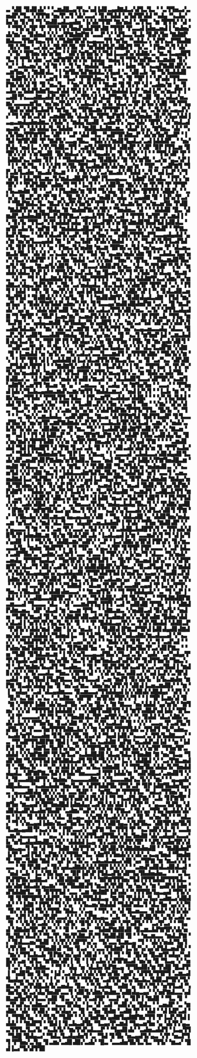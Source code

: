 ▃▝▟▉▝▉▟▊▟▞▝▝▃▆▟█▃▄▜▚▃▚▟▐▟▊▃▄▟▇▟▃▞▟▜▃▜▃▝▝▃▜▜▅▃▞▃▅▟▛▞▜▃▝▞▛▛▇▝▅▞▛▃▜▝▟▞▃▃▞▝▊▞▜▟▟▝▄▜▟▜▛▟▟▝▚▟▄▝▚▃▙▞▙▞▆▝▊▞▜▝▜▝▅▟▉▃▟▃▄▟▅▝▐▞▟▞▜▜▛▝▇▞▅▟▝▃▜▜▃▝▆▝█▜▜▞▝▟▝▝▝▜▜▞▄▜▛▝▛▝▛▜▚▜▚▜▅▟▚▟▟▜▛▟▇▝▜▜▛▝▛▃▃▟▐▟▅▃▅▟▐▝▅▟▅▞▟▞▆▞▃▝▉▟▅▟▝▞▞▃▞▛▇▟▆▛▇▝▃▃▛▝▞▝▟▜▃▃▜▃▙▝▉▟▚▜▅▝▇▟▇▛▇▟▃▃▜▜▅▜▄▃▜▜▝▞▜▟▇▜▛▟▚▃▄▃▃▜▜▝▆▜▄▝▚▟▟▃▚▝▟▜▚▃▛▜▙▟▇▝▉▞▞▜▅▝▃▞▟▞▃▜▙▜▚▜▙▝▛▝▆▜▟▟▜▟▚▟█▟▜▝▜▞▃▝▐▜▅▞▚▜▝▟▞▝▞▜▞▝█▜▅▞▟▞▅▜▅▝▝▟▛▞▆▜▅▜▞▞▜▟▐▃▃▟▚▞▟▟▇▞▃▝▆▃▜▃▄▟█▜▜▃▜▝▛▜▞▟▅▝▃▞▅▛▇▜▛▟▚▜▞▜▟▟▄▝▅▟▄▜▝▜▜▞▅▛▇▃▜▃▆▟▅▝▊▞▚▞▝▃▙▃▅▞▄▝▟▝▇▝▝▃▜▝▅▝▅▟▟▞▜▃▅▝▝▝▐▟▅▝▜▞▚▃▄▛▇▟▊▟▛▞▃▃▆▜▅▞▚▝▇▟▊▟▃▝▐▝▆▜▙▞▙▛▇▟▟▃▚▜▄▟▝▃▝▟▊▃▙▝▆▝▜▞▙▟▟▟▊▃▜▟▇▜▞▞▞▝▝▃▅▜▝▝▜▃▞▝▛▜▛▟▅▃▜▝▅▝▚▝▉▝▜▛▐▝▝▟▚▟▞▜▜▃▃▛▇▞▟▞▟▝▊▝▉▝▅▃▜▃▝▝▆▞▚▞▙▜▝▝▇▃▆▝█▝▊▞▛▝▟▝▃▟▅▞▆▝▄▝▊▃▙▞▃▜▟▟▜▟▆▜▄▃▛▟▟▝▛▟▐▞▝▃▜▝▜▞▅▟▟▟▐▃▛▝▅▟▐▞▚▞▅▃▛▛▐▝▃▟▊▜▚▃▃▟▇▃▟▟▚▞▛▞▃▞▃▜▜▞▟▝▟▃▛▜▅▞▙▝▟▝▚▟▊▝▉▃▚▟▃▞▅▃▆▞▃▃▃▃▆▜▄▝▅▞▅▞▛▟▞▝▞▃▙▃▛▞▚▞▙▝▟▃▞▃▜▛▐▞▙▞▞▟▉▝▜▞▛▜▄▝█▟▚▞▟▟▜▃▙▟▜▝▆▜▄▝▅▝▜▛▇▃▆▞▛▜▜▛▐▝▄▞▃▜▄▝▃▜▞▟▞▃▄▃▛▞▞▝▜▝▟▜▞▃▛▟▝▃▅▟▇▜▙▝▟▃▙▜▃▜▛▜▄▛▇▜▝▟▆▜▅▟▅▝▉▞▚▜▄▞▟▟▐▃▄▃▅▟▄▟▅▟▆▃▚▜▟▞▚▝▆▟▄▜▄▟▊▝▃▟▅▜▚▝▄▃▜▟▞▝█▜▚▝▟▝▅▟▃▟▄▃▆▞▚▝▟▞▟▟▄▜▃▜▟▟▅▝▝▝▇▟█▃▙▟▇▃▆▃▝▟▄▛▐▞▄▝▇▜▅▃▝▟▞▝▚▞▙▜▅▞▛▛▇▜▜▃▝▟▛▝▝▃▛▝▟▟▝▜▃▝▚▟▛▜▛▟▆▃▛▝▟▞▅▜▅▜▄▟▛▝▐▜▟▝▇▜▛▟▉▝▛▝▇▟▜▞▃▃▄▜▙▃▝▜▟▞▞▞▆▟▊▜▄▟▃▞▃▟▐▟▟▟▛▃▝▝▅▞▛▟▄▝▅▟▐▃▝▞▛▞▜▟▉▃▜▜▝▃▆▜▞▟█▜▜▟▝▟▉▟▛▝▞▟▛▝▉▛▐▜▜▃▆▝▉▜▛▞▞▟▝▞▅▜▄▟▊▝█▞▅▟▃▞▞▝▊▜▄▃▟▞▄▝▊▝▟▜▞▝▐▝▝▝▜▜▞▟▛▝▛▝▐▟▇▟▚▃▚▟▅▝▊▛▐▝▝▜▙▟▄▟▚▃▅▝▉▟█▟▞▝▇▝▛▞▆▜▙▝▃▞▅▝▄▃▚▛▐▝▐▝▃▜▞▜▄▝▐▝▞▟▜▝▚▜▙▝█▜▃▟▆▟▜▞▟▞▅▞▄▞▆▝▝▜▛▃▝▃▟▛▇▜▝▜▛▃▙▜▃▟▅▝▅▃▟▞▙▃▆▝▝▝▞▜▞▞▝▞▃▞▆▃▟▞▞▜▟▟▝▃▜▝▚▟▐▃▛▝▞▜▚▛▇▝▐▟▄▜▜▃▆▃▜▞▆▟▃▟█▟▜▝▇▛▐▜▃▃▄▃▃▝▐▟▆▛▐▟▚▟▃▝▐▜▚▝▅▜▛▞▝▝▛▟▜▟█▞▚▟▆▞▜▝▜▝▐▃▜▝▝▃▞▟▉▜▅▝▇▞▞▞▆▝▛▞▜▝▛▝▛▜▛▞▙▃▅▟▆▝▉▝▝▃▞▝▐▜▄▟▇▞▆▝▉▜▝▜▞▟▄▝▉▞▜▟▅▝█▜▜▜▝▟█▟▚▝▝▃▚▞▄▝▊▃▛▃▛▞▛▝█▝▄▝█▃▜▞▞▃▄▝▅▟▊▞▚▟▄▝▞▃▄▟▇▝▉▝▐▟▚▞▛▃▞▝▝▜▙▛▇▟▃▜▃▝▇▃▛▞▅▜▚▜▅▜▞▝▛▜▝▝▚▞▟▃▆▞▙▞▚▞▆▃▅▜▙▝▛▟█▝▇▟▟▜▚▞▄▜▄▝█▟▄▝▇▝▆▟▅▛▇▞▚▜▛▞▝▜▅▟▅▃▝▟▝▝▝▟▟▟▉▝█▃▝▟▆▟▛▃▙▟▅▟▉▜▜▃▛▟▜▛▇▃▞▃▄▃▙▜▜▝▆▞▃▟▝▝▛▜▜▝▅▜▛▃▛▃▆▟▐▝▚▝▊▞▙▝▜▜▃▞▚▜▚▟▟▟▚▟▄▝▊▞▟▃▟▜▛▞▅▜▛▟▆▟▉▜▙▟▜▟▐▟▉▟▃▝▅▜▛▃▙▞▙▝▅▛▇▝▉▝▆▟▟▟▃▟█▃▛▜▞▃▚▃▙▝▉▃▃▜▞▞▝▞▆▟▛▝▝▛▇▃▙▟▚▜▄▃▝▝▟▞▛▟▃▟▜▞▃▟▚▝▜▝▄▜▅▞▃▝▚▟▉▞▜▜▜▃▛▜▃▃▄▟▄▟▟▝▄▞▆▝▅▞▅▜▃▃▄▟▟▝▇▝▐▞▚▃▜▟▛▝▛▟▞▞▆▟▟▝▝▞▚▝▜▃▛▞▙▜▜▃▟▜▟▞▙▝▊▛▐▜▞▝▞▝▅▝▐▜▅▃▜▞▅▟▇▝▆▃▆▝█▛▇▞▃▜▟▝▅▞▅▃▄▝▛▝▟▃▅▃▆▃▙▜▙▞▝▟▞▟▝▃▚▃▙▞▟▃▚▞▝▜▟▝▆▝▄▃▅▞▅▟▞▟▆▝█▝▝▃▙▟▃▜▄▞▅▞▚▜▃▞▞▟▟▜▛▝▐▝▃▜▅▝▇▟▟▝▃▞▞▞▅▟▝▜▅▞▚▝█▜▄▝▝▜▙▃▆▟▉▜▙▞▅▜▞▝█▃▄▝▇▃▆▜▞▟▉▜▄▝▐▝▉▃▃▞▟▟▉▟▜▞▅▃▝▟▃▝▚▜▜▟▛▝▚▜▞▝▆▟▟▞▟▟▃▜▚▛▐▞▝▝▛▜▞▟▚▃▛▃▙▝▆▝█▃▅▞▛▞▜▝▚▜▟▞▜▞▟▃▄▝▆▃▆▝▃▝▟▝▃▝▜▝▐▟▄▟▇▟▞▛▇▝▚▜▙▞▜▜▜▜▝▝▅▞▄▟▄▜▟▟▇▜▚▃▞▟▆▞▚▞▆▟▇▃▞▟▄▃▜▟▜▞▛▝▃▜▙▝▃▞▅▟▄▟▃▝▉▃▜▃▙▝▞▟▅▜▛▝█▜▚▟▝▃▚▝▐▜▜▝▐▟▟▝▝▜▚▝▉▝▅▞▛▞▟▝▄▟▐▟▜▟▟▝▚▜▞▝▞▟█▞▚▛▐▝▚▝▊▟▃▟▉▃▅▜▅▜▜▟▝▝▉▟▉▟▞▞▝▞▅▜▄▝▊▝▐▝▆▟▉▟▇▜▚▝▉▟▉▟▄▟▃▟▇▝▐▜▟▝▆▞▅▜▄▞▚▝▉▟▞▛▇▜▟▟▚▟▅▞▚▜▚▝▊▜▃▃▄▞▅▟▊▟█▟▅▛▇▝▃▞▃▝█▝▆▃▛▟▞▝▄▞▄▝▝▟▟▞▟▟▚▟▉▝▅▞▆▝▟▞▃▟▃▞▛▜▞▟▊▞▅▃▝▃▜▞▝▟▜▜▃▟▄▟▇▝▜▝▇▜▛▝▃▜▙▛▐▃▅▞▆▞▚▃▅▟▜▞▟▞▞▝▜▝▝▞▜▝▐▛▐▜▛▃▙▝▜▜▄▝▆▜▃▛▇▝▃▝▄▟▄▃▆▟▉▝▆▜▙▟▄▞▜▞▄▟█▜▝▞▃▝▆▞▃▞▜▟▝▟▛▃▛▞▟▟▚▜▃▟▅▜▟▃▆▞▝▝▆▞▝▟▞▃▛▃▆▛▇▝▄▞▙▜▞▜▜▝▅▞▚▃▄▃▅▃▃▟▄▝▟▃▃▝▉▃▛▃▜▞▃▟▉▜▃▃▟▟▛▜▅▟▄▝▉▟▃▝▄▞▅▞▃▝█▝▚▃▜▝▆▜▅▛▐▟▝▃▆▃▙▟▊▟▄▜▃▞▙▝▚▝▜▛▐▛▐▜▝▟▛▟▄▞▞▞▅▝█▞▜▜▅▝▐▜▙▝▇▝▆▞▄▟▞▟▊▜▝▝▚▟▛▃▄▜▚▟▚▝▚▜▅▝▞▃▝▞▛▃▅▟▆▜▃▜▄▟▃▜▞▝▟▝▟▃▜▃▟▛▇▝▞▟▇▝█▝▐▃▆▟▟▝▅▝▅▜▞▃▝▜▞▃▟▃▞▃▃▜▃▃▆▟▜▝▄▜▜▜▛▟▇▞▝▜▙▜▞▞▆▝▚▝▐▝▛▝█▜▝▟▐▝▄▟▟▟▊▟▐▃▞▟▃▟▜▜▞▛▇▃▄▜▃▝▄▝▉▝▃▞▚▃▝▟▛▟▉▃▛▜▟▟▚▜▛▛▐▝▝▝▇▟▇▜▞▃▟▟▞▝▜▝▜▃▛▟▞▝▐▝▊▃▝▜▛▜▄▞▚▝▛▞▚▞▜▞▙▞▅▃▟▟▚▝▆▟▛▟▝▟▜▃▛▜▛▞▟▜▜▞▅▃▄▜▛▞▃▝▆▝█▟▞▃▚▟▞▜▙▝▊▟█▃▞▃▝▟▝▟▇▜▞▝▅▟▞▟▚▟▊▞▆▃▟▝▅▝▟▃▙▟▉▜▃▃▞▟▛▜▛▞▚▃▆▜▚▟▇▜▞▃▅▜▜▝▇▃▅▝▅▝▄▝▝▃▅▃▃▝▄▝▃▟▄▝▅▝▇▜▅▜▅▝▝▃▃▞▝▝▛▜▅▟▐▟▞▞▜▃▙▃▄▟▅▃▆▟▚▃▆▞▆▜▜▝▆▟▟▃▆▃▞▝▅▟▐▞▚▜▝▝▐▃▙▝▆▝▚▝▇▞▅▃▞▜▜▟▞▝▛▜▙▜▜▃▜▟▃▝▐▜▚▃▆▜▚▃▟▟▄▞▟▟█▞▝▝▝▞▚▜▄▜▟▟▝▟▟▝▊▜▃▝▄▃▞▞▙▞▝▜▜▝▞▜▃▟▊▃▛▞▚▜▅▝▞▃▄▜▝▜▅▝▝▞▆▞▝▟▚▞▟▃▝▜▃▞▚▝▛▃▜▞▞▝▞▃▆▞▜▞▚▞▅▝▞▟▟▜▟▛▇▞▛▜▜▞▜▜▃▝█▞▙▝▚▝▜▝▝▝▃▝▆▞▞▃▆▃▙▟▃▝▃▟▛▟▛▜▃▝▇▃▄▝▟▞▛▛▇▜▟▝█▟▜▜▄▟▛▝▊▜▃▃▟▜▙▞▅▝▅▞▅▜▛▃▆▛▇▟▆▟▞▃▛▞▛▞▃▃▙▃▙▜▛▞▙▜▃▟▝▃▆▞▚▝▅▟▞▃▙▜▞▜▞▟▞▃▝▟▉▟▇▞▃▝█▝▆▃▝▜▞▝▐▃▟▟▛▟▊▟▇▜▚▟▊▞▛▃▚▝▇▃▅▝▅▝▚▟▐▝▐▜▝▟▐▟▉▃▛▝▚▝▄▃▜▛▇▜▄▛▇▝▟▞▚▟▟▛▐▜▙▞▃▟▊▟▄▜▄▝▉▞▅▞▆▟▚▜▛▜▜▟▇▝▞▞▅▝▅▜▛▞▛▜▅▃▟▞▛▝▛▞▜▞▄▟▝▛▇▝▝▝▝▃▆▟▊▟▟▝▜▟▐▜▙▟█▜▝▟▝▛▇▝▊▃▞▃▙▝█▝▝▞▝▟▊▃▟▞▟▟▜▞▅▝▊▝▛▜▚▃▙▞▃▞▝▜▟▟▞▝▆▟▅▟▅▜▃▝▊▛▐▃▝▞▆▃▄▝▐▝▃▃▃▟▝▃▙▟▃▃▞▟▉▟▄▟▊▜▃▟▞▟▛▃▅▟▛▟▊▛▇▟▅▞▅▜▜▟▉▃▜▃▃▝▅▟▝▜▅▝▃▛▐▟█▞▞▛▇▜▅▟█▃▆▝▅▟▇▝▛▟▃▃▚▞▝▃▚▝▄▝▇▜▄▝▞▝▛▟▉▟▉▝▜▃▜▜▟▞▅▝▅▟▅▟▊▃▝▞▚▃▅▜▟▝▞▟▝▟▇▝▆▃▜▝▐▟▟▃▃▟▆▜▟▜▃▜▙▜▄▝▚▟▟▜▟▝▅▜▝▃▃▜▝▃▅▃▅▟▇▟▐▃▞▜▟▜▙▞▝▞▛▝▟▞▞▞▄▟▐▃▛▜▄▞▛▜▃▝▉▜▚▃▛▟▅▟▆▝▇▟▄▞▅▜▞▜▛▟▅▞▄▜▞▝▊▞▄▛▐▜▞▃▅▜▞▝▚▃▅▟▐▜▚▝▅▃▟▝█▟▊▞▜▞▄▞▙▛▇▞▛▟▇▜▝▝▜▟▟▞▄▞▚▞▛▞▜▃▙▜▝▝▃▜▃▞▛▟▄▟▇▝▚▃▆▟▜▝▃▟█▃▙▜▜▝▆▜▝▃▄▝▞▞▟▟▛▟▝▟█▃▚▞▙▞▆▜▝▟▐▟▇▝▅▃▞▃▜▟▞▜▝▟▉▜▝▝▐▜▞▜▜▟▞▞▛▝▃▟▞▟█▟▝▃▛▃▝▝▃▜▅▃▃▞▛▟▄▝▅▟▄▃▙▟▄▜▙▃▜▝▞▝▛▟▇▞▄▟█▝▐▛▇▞▛▝▆▛▇▜▙▜▃▞▄▞▙▃▜▝▛▟▝▝▚▃▛▞▄▜▃▃▟▞▞▟▜▃▞▟▊▜▝▛▇▝▞▝▚▜▙▃▙▞▞▟▉▃▆▃▄▜▄▃▄▃▙▞▞▟▊▝▝▜▄▝▟▟▃▟█▝▄▝▟▟▉▜▅▞▅▟▄▃▆▝▅▜▃▞▚▝▆▟▝▟▃▜▃▃▝▟▄▟▛▃▅▃▙▟▅▛▐▝▛▟▞▝▜▜▅▝▇▟▊▟▛▝▞▞▄▃▃▃▜▝▇▝▃▜▝▃▅▝▛▞▃▃▞▃▜▟▝▞▝▞▛▃▟▟█▃▙▟█▜▚▜▝▃▜▜▚▟▞▟▉▜▞▛▐▟▅▟▇▃▆▝▉▞▆▝▉▟▞▟▛▃▙▝▐▃▟▃▄▟▐▞▆▝▃▃▆▟▚▜▝▜▝▟▐▞▜▞▄▟▉▝▐▝▝▜▞▞▙▝▟▟█▃▆▞▚▟▛▞▝▃▛▝▐▃▞▟▇▞▄▜▛▟▐▜▛▟▚▝▊▞▆▃▃▃▙▜▄▝▆▟▅▝▇▟▛▜▚▝▄▜▝▜▛▃▝▞▄▃▚▜▛▝▊▜▜▛▐▜▛▃▃▃▚▝▃▛▐▟▃▞▃▟▛▜▙▞▃▝▄▟▆▞▃▞▆▜▝▃▃▝▛▃▃▜▝▜▛▞▞▝▐▞▅▞▜▝▟▃▃▝▜▞▅▟▞▃▅▟▄▝▛▜▛▜▄▟▃▞▝▜▅▜▛▟▚▝▇▜▜▟▜▝▃▝█▞▛▝▆▃▅▟▐▟▚▞▝▝▞▟▜▛▇▜▚▞▟▃▞▜▝▟▊▞▃▟▜▞▝▟▐▞▟▟▉▟█▟▛▞▅▜▅▃▞▝▉▃▟▜▄▟▝▛▐▞▆▟▟▞▚▜▟▞▆▃▄▟▄▟▚▞▄▃▟▟▄▟▊▞▛▜▛▟▟▜▜▟▐▞▅▟▜▃▚▃▄▞▞▜▄▟▊▃▛▟▐▟▆▞▟▞▞▞▃▞▛▟▉▟▝▝▟▜▃▝▄▜▅▞▛▃▟▃▅▞▄▞▝▞▚▟▛▃▜▝▊▞▟▝▃▜▚▝▝▞▛▝▛▃▃▜▛▟▜▝▝▞▜▟▇▟▝▝▟▃▅▝▛▟▛▃▛▃▃▟▛▃▄▟▝▛▐▃▚▞▛▜▚▜▅▃▚▜▙▃▙▛▐▞▟▟▊▟▅▃▃▞▝▝▇▃▆▜▜▞▝▝▜▝▜▜▟▟▄▟▞▝▃▝▜▝▄▛▐▝▟▟▝▞▝▞▃▟█▃▃▟█▜▛▃▛▝▞▞▚▝▜▞▟▟█▞▃▟▜▝█▞▅▞▃▝▝▜▜▟▇▟█▛▇▃▆▃▃▟▝▜▃▃▃▝▟▃▝▝▟▝▃▃▆▟▜▜▄▜▜▜▝▃▟▝▚▟▉▟█▝▛▜▙▝▐▝▝▟▇▟▛▟▆▃▅▃▝▟▛▝▟▃▟▝▆▝▄▃▆▝▛▜▃▝▝▟▇▃▆▃▝▞▅▟▉▃▟▝▉▞▅▜▞▝▅▟▅▝▜▟▜▞▆▃▟▝█▝▅▝▞▟▇▟▛▟▉▃▟▞▚▜▃▟▅▟▚▞▞▃▜▟▚▟▆▝█▟▅▞▟▟▞▟▃▟▐▝▅▜▚▜▚▜▄▜▃▜▞▝▊▝▝▝▛▝█▟▟▃▄▞▛▞▃▝▛▟▚▜▙▟▟▝▟▟▉▃▛▝▛▟▜▞▞▟▟▞▆▟▝▟▇▝▐▞▄▝▅▃▙▝▐▝▉▟▉▟▐▛▇▃▛▜▛▟▐▟▊▟▄▟▊▟▇▟▅▞▟▞▃▃▛▟▟▟▞▞▜▟▅▟▐▃▝▜▝▟▞▜▄▝▚▜▟▞▚▟▃▟▇▞▆▃▟▃▃▟▝▞▚▃▞▞▝▞▜▟▟▜▜▟▚▜▃▝▞▃▞▃▄▞▚▞▟▝▝▝▇▟▞▞▙▝▊▜▃▝▞▃▜▝▃▟▚▟▝▝▛▟▅▞▆▟▜▟▅▞▅▜▙▜▃▝▊▛▇▟▊▜▅▝▃▝▆▝▅▟▐▜▅▜▙▞▛▃▞▟▊▛▇▃▝▝▅▝▜▟▊▝▉▜▟▃▆▃▆▝▐▝▛▞▅▜▃▃▄▃▟▜▙▞▞▜▃▞▃▜▞▝▄▟▞▝▃▞▚▟▄▞▛▜▚▜▄▟▞▃▟▜▜▝▅▞▅▜▙▝▆▃▜▝▟▜▅▜▅▟▃▟▚▟▜▞▛▝▊▟▜▜▅▜▞▜▅▃▚▜▝▃▙▞▆▟▆▞▙▃▟▜▝▜▃▟▅▃▝▝█▝▃▝▉▟▜▟▜▟▚▃▟▜▞▃▞▃▄▜▙▟▐▝▆▟▊▞▟▞▝▞▜▞▃▃▟▃▝▜▅▃▚▜▛▜▝▟▝▝▞▟▚▞▅▃▚▟▊▃▞▞▚▟▐▃▛▞▃▜▛▟▃▟▟▝▐▜▄▜▙▟▐▜▄▛▇▃▃▜▟▜▜▃▃▟▝▃▅▝▆▟▜▝▉▞▟▞▙▝▐▞▙▃▆▟▅▝▆▛▇▝▉▃▟▞▟▟▄▜▄▝▉▝▅▞▃▞▆▃▝▟▅▞▅▞▟▜▚▜▝▟▊▟▐▃▅▃▆▟▉▞▝▝▆▝▐▝▚▟▄▞▝▃▟▝▟▃▄▟▆▃▃▝▉▃▆▃▃▞▜▜▟▟▄▟▐▞▞▟▉▟▞▟█▟▄▞▝▟▜▝▞▝▉▞▚▃▜▟▝▃▚▃▝▃▚▟▇▃▝▟▛▜▛▝▅▜▛▟▞▜▛▞▞▜▝▝▐▝▜▛▐▃▆▞▟▝▉▝▇▝▞▜▛▛▐▟▇▝▟▞▅▃▛▜▙▝▃▞▅▝█▃▚▝▇▝▇▃▃▝▅▞▟▟▟▝▄▞▆▜▞▝▇▜▅▞▝▞▞▟▝▜▜▜▜▟▐▟▟▟▊▞▝▝▞▟█▜▚▟▉▜▜▝▟▝▆▜▚▟█▟▚▟▐▟▞▝█▜▃▝▟▝▛▃▃▃▃▞▛▞▜▝▅▝▞▜▅▟▊▟▃▜▛▃▆▜▛▞▅▞▞▝▚▝▉▟▟▝▟▃▞▟▇▞▃▟▞▃▙▞▞▝▛▜▅▜▄▝▊▃▞▟▇▝▚▞▄▝▚▜▚▃▟▃▛▝█▝▝▞▞▝▃▃▄▝▛▃▟▜▄▜▟▜▙▝▟▝▛▃▃▜▅▜▜▜▜▟▇▃▙▞▞▝▇▝▅▜▜▞▜▜▜▜▟▞▃▜▜▟▜▝▜▞▚▟▅▃▚▃▟▞▆▜▚▃▃▟▅▝▊▜▄▜▚▜▙▝▉▃▞▟▝▜▄▟▐▟▊▞▚▃▃▞▃▜▜▞▙▟▇▃▃▞▝▃▝▜▚▟▛▜▜▟▉▛▇▝█▟▐▝▄▞▜▟▜▃▚▃▟▟▇▝▄▛▇▝▅▃▟▟▚▟▐▟▝▝▅▝▐▟▛▟▝▜▞▃▝▟▇▜▃▜▅▜▚▞▅▞▚▝▞▜▛▜▅▜▞▜▞▜▟▞▙▞▞▞▅▜▛▝▜▜▅▜▛▃▟▟▟▝▞▞▆▛▇▟▛▝▛▞▆▜▃▞▚▃▙▟█▟█▝▟▃▄▜▟▃▜▜▅▟▇▝▇▝▅▞▜▃▄▝▜▟▛▟▇▝▜▞▛▜▜▟▐▟▜▟▇▟▃▟▜▝▉▜▞▜▞▞▞▝▐▃▚▝▟▟█▟▝▞▝▃▞▛▇▃▅▟▜▝▃▜▙▃▜▞▝▝▚▞▚▞▟▟▐▞▄▞▚▞▙▃▚▟▆▟▉▝▞▝▜▜▅▜▙▞▟▟▄▜▞▜▅▟▟▟▄▟▃▝▟▛▇▛▇▃▜▟▚▜▜▟▞▜▅▃▃▃▟▝▛▛▐▟▟▞▆▝▚▟▛▟█▃▞▃▅▟▉▜▝▞▚▝▉▃▃▟█▟▛▜▚▝▆▟▅▞▚▃▃▃▃▟▇▞▝▞▜▃▃▃▆▟▚▃▜▞▞▝▆▞▝▝▄▃▄▟▞▟█▃▙▃▃▝▚▃▟▃▙▟▞▜▅▞▙▞▚▝▟▜▜▟▟▜▙▝▛▜▞▃▛▝▉▛▐▟▇▜▙▟▅▜▄▞▃▝▄▃▃▟▉▟▄▜▛▞▞▃▜▝▃▃▜▟▛▝▃▝▆▜▙▃▛▝▛▜▜▜▃▝▚▟▃▞▜▜▅▞▄▝▐▝▐▞▝▝▆▜▚▜▄▜▟▞▞▜▙▜▚▟▛▟▐▜▞▟▐▝▜▝▜▃▟▜▄▛▇▞▝▃▙▝▊▛▇▜▛▝▇▜▅▝▆▃▄▟▚▜▛▜▅▟█▟▐▟▆▟▄▞▃▟▜▞▟▞▟▟▐▝▟▞▛▝▚▝▄▃▃▜▟▜▄▝▟▟▉▟▃▟▛▟▃▟▅▜▙▟▛▝▃▟▆▞▚▟▚▞▝▞▞▜▝▛▇▃▞▝▉▞▄▞▜▜▄▜▄▟▟▞▟▞▆▝▐▞▄▝▊▝▟▟▞▝▞▟▃▝▉▃▄▃▝▞▅▜▙▜▃▟▞▞▞▃▞▝▉▝▚▞▅▞▜▞▝▝▚▟▃▞▝▜▝▞▅▃▄▟▐▟▅▞▆▃▞▜▅▜▃▜▛▞▜▝▞▟▉▜▄▃▚▜▟▜▙▃▝▟▉▜▛▟▅▜▙▜▜▃▅▃▄▟▊▜▚▃▞▞▙▝▐▜▛▃▃▞▞▝▄▛▇▝▜▃▜▜▜▝▛▝▚▃▚▟▛▞▟▃▜▝▃▃▙▃▆▞▚▃▃▃▄▝▝▝▄▃▝▞▝▝▜▞▞▟▜▜▃▟▜▜▙▞▄▜▃▜▅▟▇▝▟▞▃▟▄▟▚▃▃▞▙▝▅▜▃▟▄▟▅▟█▃▚▜▞▝▟▟▟▟▐▃▄▝▊▞▃▟▞▞▟▜▚▜▛▝▝▟▜▞▄▟▅▜▛▞▟▜▙▃▄▃▜▝▆▝▟▝▜▝▜▟▇▝▟▞▛▜▚▞▝▟▛▟▉▞▛▟▇▟▇▟▅▟█▝▝▝▇▟█▟▅▛▐▞▛▝▃▟▐▜▟▝▄▛▇▞▞▞▜▜▙▞▜▃▝▟▆▜▚▜▅▟▞▞▞▟▞▃▚▃▄▜▅▟▝▜▅▟▆▜▃▜▛▃▜▟▇▝▇▟▝▝▄▛▐▞▃▜▞▃▝▃▙▃▟▃▆▃▞▟█▝▄▞▜▛▇▝▆▝▆▃▞▞▟▝▃▃▝▝█▝▛▟▊▃▞▝▉▞▄▟▃▟▇▟▞▟▞▟▜▛▐▞▞▞▞▝▝▃▅▟▚▟▉▟▃▟▉▟▃▟▝▝▅▟▝▃▙▝▐▃▚▜▙▜▄▞▃▝▉▛▐▟▚▛▐▜▟▃▟▜▞▟▛▜▄▜▙▟▅▟▅▃▝▝▝▃▜▃▛▟▜▛▇▞▄▟▇▃▞▝▝▟▊▟█▟▛▝▄▞▝▝▇▛▇▜▜▜▅▞▜▟▐▜▜▜▟▟▛▜▜▜▟▃▝▟▞▟▆▜▟▃▟▞▄▃▆▞▝▜▞▜▙▟▉▟▜▝▆▃▛▞▛▟▊▝▅▝▅▞▚▝▆▝▄▟▛▟▐▟▅▝▟▜▟▟▇▜▃▝▊▝▉▜▜▜▟▝▃▃▝▃▆▝▇▟▇▛▐▟▚▟▞▝▚▜▜▜▙▜▄▃▄▟▝▜▜▞▞▝▉▝▊▜▛▜▛▜▞▟▟▜▚▝▇▞▟▟▞▜▜▟▟▃▄▝▇▞▜▝▛▟▟▞▃▜▄▞▃▟▆▃▞▟█▟▟▞▝▝▐▟▇▝▐▜▜▞▝▜▝▞▄▝▝▞▙▃▅▞▅▟▟▟▝▜▟▟▚▟▃▜▝▟▃▜▅▝▄▞▞▞▜▝▉▞▚▜▜▟▝▜▞▞▜▜▙▝▇▟▃▝▞▃▄▝▝▜▚▝▄▝▟▝█▃▅▃▃▝▊▟▟▞▝▟▐▞▟▞▆▃▝▟▜▝▞▟▄▞▛▟▛▃▃▞▞▝▞▃▚▛▇▃▄▃▝▃▙▝▚▝▆▃▛▟█▞▙▝▄▜▞▃▟▞▃▝▊▝▝▞▙▜▞▃▟▞▝▞▛▝▟▜▞▝▉▜▞▝▞▞▆▟▛▝▞▜▚▟▜▞▝▝▃▞▛▃▞▝▝▜▄▟▝▟▇▟▅▜▛▃▛▞▚▞▝▝▉▝▝▃▆▞▃▝▜▟▅▛▇▟▉▟▊▝▉▃▆▃▙▛▇▜▛▞▟▞▅▜▄▜▙▞▟▃▛▞▝▜▃▜▚▝▇▞▛▟▇▃▛▞▜▝▇▟▉▟█▝█▝▝▝▆▃▆▃▃▝▆▟▃▛▇▝▞▝▉▟▃▃▅▞▜▟▊▝▞▞▛▞▞▟▛▜▚▞▃▝▜▞▃▃▜▃▆▃▄▝▜▝▝▟▞▞▅▟▞▜▄▜▚▜▚▜▅▝▄▝▜▜▅▟▊▟▝▜▅▝▊▃▞▝▞▃▃▜▜▟▆▛▐▃▜▞▚▞▄▞▟▜▟▃▅▟▜▞▝▝▆▞▞▜▜▃▙▃▙▝▊▛▇▞▅▞▄▟▝▟▊▟▝▝▄▜▝▜▝▝▊▝█▞▅▝█▃▆▜▚▟▄▞▚▟█▞▛▃▅▝▟▜▃▝▆▜▅▞▟▛▐▝▉▝▐▝▛▃▙▞▞▟▜▛▇▃▟▝▅▞▅▝▉▝▜▃▄▝▞▝▅▜▝▃▚▝▅▞▟▟▆▃▝▝▜▝▝▟▄▝▅▝▟▃▙▞▙▛▇▃▄▝▛▜▙▟▉▞▆▝▛▟█▝█▃▛▛▐▝▚▟▉▜▅▝▊▜▄▝▐▟▝▃▞▟▃▞▞▟▞▞▙▞▅▜▙▝▄▟▚▝▟▜▜▞▜▜▛▜▝▃▆▃▟▜▄▟▄▞▄▝▞▞▚▝▐▝▄▝▐▝▜▞▝▜▜▞▆▝▃▟▜▜▞▜▚▞▆▃▙▃▜▟▉▃▛▜▛▞▜▞▆▃▚▞▚▞▛▟█▃▙▜▞▃▅▟▃▝▉▃▝▝▚▜▃▟▄▝▚▟▇▝▄▝▉▞▞▜▞▝▅▜▜▃▟▝▚▜▅▜▄▜▞▃▞▟▄▜▅▟▛▃▃▜▝▟▉▜▞▟▆▞▅▟▆▃▚▟▉▟▄▃▄▞▝▞▅▛▇▟▃▃▚▟▇▃▆▜▅▜▚▜▃▃▚▟▉▝▊▃▝▞▅▝▛▃▟▜▛▝▃▃▛▝▄▝▊▛▐▝▇▟▉▝▝▜▃▝▊▝▃▜▚▟▚▃▚▟▆▃▞▝▚▃▃▜▛▟▄▝▐▃▝▟▝▃▟▝▚▟▊▞▄▝█▟▃▝▝▃▅▟▛▝▃▝▆▟▇▞▝▟▞▝▛▟▊▞▝▜▞▟▄▞▃▝█▝▃▜▅▝█▟▆▝▃▟▇▝▛▝▝▟▟▝▝▟▐▟▛▃▟▝▚▝▜▜▙▜▄▝▝▞▜▞▙▝▜▟▛▝▝▞▄▜▅▛▇▞▄▟▇▜▄▟▇▛▇▞▜▜▝▛▐▃▛▞▜▟▐▟▟▞▝▝▇▟▛▜▝▝█▟▐▝▊▃▙▃▟▜▙▝▜▃▄▞▛▃▆▟▝▜▄▃▅▜▅▝▄▝▟▞▛▞▄▃▃▜▜▜▃▜▃▞▙▝▚▃▙▜▞▝▆▞▛▟▚▟▃▃▛▝▝▜▄▟▊▟▞▝▃▟▅▃▟▟▜▝▐▃▄▜▜▝▜▟█▝█▟▄▃▞▝▜▟▃▜▃▟▄▟▅▜▝▃▝▜▟▝▊▜▙▝▅▃▄▟▜▞▄▃▝▞▛▝▅▃▛▜▜▝▛▜▅▞▃▜▄▝▊▃▆▞▃▟▊▟▉▞▃▟▞▝█▃▝▃▃▟▅▜▙▜▃▜▃▝▜▜▞▝▆▃▞▝█▟▐▃▞▜▞▟▜▜▉
